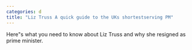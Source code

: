 ```yaml
---
categories: d
title: "Liz Truss A quick guide to the UKs shortestserving PM"
---
```

Here"s what you need to know about Liz Truss and why she resigned as prime minister.